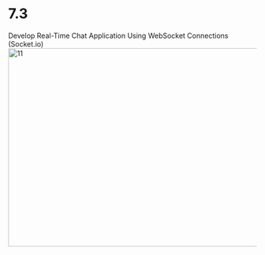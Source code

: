 # 7.3
Develop Real-Time Chat Application Using WebSocket Connections (Socket.io)
<img width="782" height="402" alt="11" src="https://github.com/user-attachments/assets/f17a629d-4b45-4d3a-83ae-d197383c56d1" />
